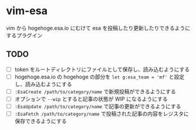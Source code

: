 # vim-esa

vim から hogehoge.esa.io にむけて esa を投稿したり更新したりできるようにするプラグイン

## TODO

- [ ] token をルートディレクトリにファイルとして保存し、読み込むようにする
- [ ] hogehoge.esa.io の hogehoge の部分を `let g:esa_team = 'mf'` と設定し、読み込むようにする
- [ ] `:EsaCreate /path/to/category/name` で新規投稿ができるようにする
- [ ] オプションで `--wip` とすると記事の状態が WIP になるようにする
- [ ] `:EsaUpdate /path/to/category/name` で記事の更新ができるようにする
- [ ] `:EsaFetch /path/to/category/name` で投稿された記事の内容をレジスタに保存できるようにする
